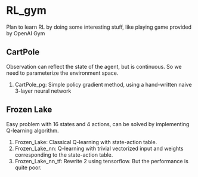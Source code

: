 # RL_gym

Plan to learn RL by doing some interesting stuff, like playing game provided by OpenAI Gym


## CartPole

Observation can reflect the state of the agent, but is continuous. So we need to parameterize the environment space.

1. CartPole_pg: Simple policy gradient method, using a hand-written naive 3-layer neural network

## Frozen Lake

Easy problem with 16 states and 4 actions, can be solved by implementing Q-learning algorithm.

1. Frozen_Lake: Classical Q-learning with state-action table.
2. Frozen_Lake_nn: Q-learning with trivial vectorized input and weights corresponding to the state-action table.
3. Frozen_Lake_nn_tf: Rewrite 2 using tensorflow. But the performance is quite poor.
